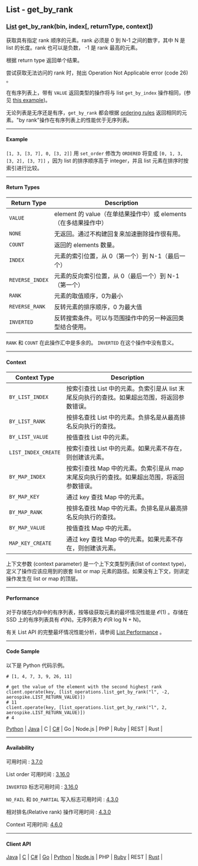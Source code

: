 ## List - get_by_rank

### [List](https://docs.aerospike.com/docs/guide/cdt-list-ops.html) get_by_rank(bin, index[, returnType, context])

获取具有指定 rank 顺序的元素。rank 必须是 0 到 N-1 之间的数字，其中 N 是 list 的长度。rank 也可以是负数， -1 是 rank 最高的元素。

根据 return type 返回单个结果。

尝试获取无法访问的 rank 时，抛出 Operation Not Applicable error (code 26) 。

在有序列表上，带有 `VALUE` 返回类型的操作将与 list `get_by_index` 操作相同，(参见 [this example](https://docs.aerospike.com/docs/guide/operations/list/get_by_index.html#example))。

无论列表是无序还是有序，`get_by_rank` 都会根据 [ordering rules](https://docs.aerospike.com/docs/guide/cdt-ordering.html) 返回相同的元素。"by rank"操作在有序列表上的性能优于无序列表。

---

#### Example

`[1, 3, [3, 7], 0, [3, 2]]` 用 `set_order` 修改为 `ORDERED` 将变成 `[0, 1, 3, [3, 2], [3, 7]]` ，因为 list 的排序顺序高于 integer，并且 list 元素在排序时按索引进行比较。

---

#### Return Types

| Return Type | Description |
| --- | --- |
| `VALUE` | element 的 value（在单结果操作中）或 elements（在多结果操作中） |
| `NONE` | 无返回。通过不构建回复来加速删除操作很有用。 |
| `COUNT` | 返回的 elements 数量。 |
| `INDEX` | 元素的索引位置，从 0（第一个）到 N-1（最后一个） |
| `REVERSE_INDEX` | 元素的反向索引位置，从 0（最后一个）到 N-1（第一个） |
| `RANK` | 元素的取值顺序，0为最小 |
| `REVERSE_RANK` | 反转元素的排序顺序，0 为最大值 |
| `INVERTED` | 反转搜索条件。可以与范围操作中的另一种返回类型结合使用。 |

`RANK` 和 `COUNT` 在此操作汇中是多余的。 `INVERTED` 在这个操作中没有意义。

---

#### Context

| Context Type | Description |
| --- | --- |
| `BY_LIST_INDEX` | 按索引查找 List 中的元素。负索引是从 list 末尾反向执行的查找。如果超出范围，将返回参数错误。 |
| `BY_LIST_RANK` | 按排名查找 List 中的元素。负排名是从最高排名反向执行的查找。 | 
| `BY_LIST_VALUE` | 按值查找 List 中的元素。 |
| `LIST_INDEX_CREATE` | 按索引查找 List 中的元素。如果元素不存在，则创建该元素。 |
| `BY_MAP_INDEX` | 按索引查找 Map 中的元素。负索引是从 map 末尾反向执行的查找。如果超出范围，将返回参数错误。 |
| `BY_MAP_KEY` | 通过 key 查找 Map 中的元素。 |
| `BY_MAP_RANK` | 按排名查找 Map 中的元素。负排名是从最高排名反向执行的查找。 |
| `BY_MAP_VALUE` | 按值查找 Map 中的元素。 |
| `MAP_KEY_CREATE` | 通过 key 查找 Map 中的元素。如果元素不存在，则创建该元素。 |

上下文参数 (context parameter) 是一个上下文类型列表(list of context type)，定义了操作应该应用到的嵌套 list or map 元素的路径。如果没有上下文，则讲定操作发生在 list or map 的顶层。

---

#### Performance

对于存储在内存中的有序列表，按等级获取元素的最坏情况性能是 𝓞(1) 。存储在 SSD 上的有序列表具有 𝓞(N)。无序列表为 𝓞(R log N + N)。

有关 List API 的完整最坏情况性能分析，请参阅 [List Performance](https://docs.aerospike.com/docs/guide/cdt-list-performance.html) 。

---

#### Code Sample

以下是 Python 代码示例。

```
# [1, 4, 7, 3, 9, 26, 11]

# get the value of the element with the second highest rank
client.operate(key, [list_operations.list_get_by_rank("l", -2, aerospike.LIST_RETURN_VALUE)])
# 11
client.operate(key, [list_operations.list_get_by_rank("l", 2, aerospike.LIST_RETURN_VALUE)])
# 4
```

[Python](https://github.com/aerospike-examples/aerospike-operations-examples/blob/master/python/list/get_by_rank.py) | [Java](https://github.com/aerospike/aerospike-client-java/blob/master/test/src/com/aerospike/test/sync/basic/TestOperateList.java) | C | [C#](https://github.com/aerospike/aerospike-client-csharp/blob/master/Framework/AerospikeTest/Sync/Basic/TestOperateList.cs) | Go | Node.js | PHP | Ruby | REST | Rust |

---

#### Availability

可用时间 : [3.7.0](https://www.aerospike.com/enterprise/download/server/notes.html#3.7.0.1)

List order 可用时间 : [3.16.0](https://www.aerospike.com/enterprise/download/server/notes.html#3.16.0.1)

`INVERTED` 标志可用时间 : [3.16.0](https://www.aerospike.com/enterprise/download/server/notes.html#3.16.0.1)

`NO_FAIL` 和 `DO_PARTIAL` 写入标志可用时间 : [4.3.0](https://www.aerospike.com/enterprise/download/server/notes.html#4.3.0.2)

相对排名(Relative rank) 操作可用时间 : [4.3.0](https://www.aerospike.com/enterprise/download/server/notes.html#4.3.0.2)

Context 可用时间: [4.6.0](https://www.aerospike.com/enterprise/download/server/notes.html#4.6.0.2)

---

#### Client API

[Java](https://www.aerospike.com/apidocs/java/com/aerospike/client/cdt/ListOperation.html#getByRank-java.lang.String-int-int-com.aerospike.client.cdt.CTX...-) | [C](https://www.aerospike.com/apidocs/c/df/d6c/group__list__operations.html#ga744b502e2b4ebf9f4cfbeb3a8a2e0edc) | [C#](https://www.aerospike.com/apidocs/csharp/html/M_Aerospike_Client_ListOperation_GetByRank.htm) | [Go](https://godoc.org/github.com/aerospike/aerospike-client-go#ListGetByRankOp) | [Python](https://aerospike-python-client.readthedocs.io/en/latest/aerospike_helpers.operations.html#aerospike_helpers.operations.list_operations.list_get_by_rank) | [Node.js](https://www.aerospike.com/apidocs/nodejs/module-aerospike_lists.html#.getByRank__anchor) | PHP | [Ruby](https://www.rubydoc.info/gems/aerospike/Aerospike/CDT/ListOperation#get_by_rank-class_method) | REST | [Rust](https://docs.rs/aerospike/latest/aerospike/operations/lists/fn.get_by_rank.html) |
